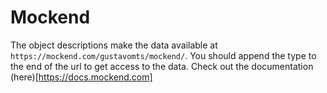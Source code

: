 # Mockend

The object descriptions make the data available at `https://mockend.com/gustavomts/mockend/`. You should append the type to the end of the url to get access to the data. Check out the documentation (here)[https://docs.mockend.com]

